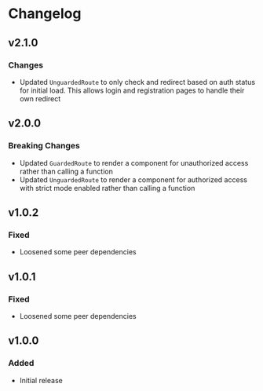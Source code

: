 # Changelog

## v2.1.0

### Changes

- Updated `UnguardedRoute` to only check and redirect based on auth status for initial load. This allows login and registration pages to handle their own redirect

## v2.0.0

### Breaking Changes

- Updated `GuardedRoute` to render a component for unauthorized access rather than calling a function
- Updated `UnguardedRoute` to render a component for authorized access with strict mode enabled rather than calling a function

## v1.0.2

### Fixed 

- Loosened some peer dependencies

## v1.0.1

### Fixed 

- Loosened some peer dependencies

## v1.0.0

### Added 

- Initial release